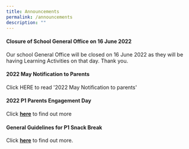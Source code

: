 ```yaml
---
title: Announcements
permalink: /announcements
description: ""
---
```

#### Closure of School General Office on 16 June 2022

Our school General Office will be closed on 16 June 2022 as they will be having Learning Activities on that day. Thank you.

#### 2022 May Notification to Parents

Click HERE to read '2022 May Notification to parents'

#### 2022 P1 Parents Engagement Day

Click [**here**]() to find out more

#### General Guidelines for P1 Snack Break

Click [**here**](https://ahmadibrahimpri-moe-edu-sg-admin.cwp.sg/partners/resources-for-parents-students) to find out more.